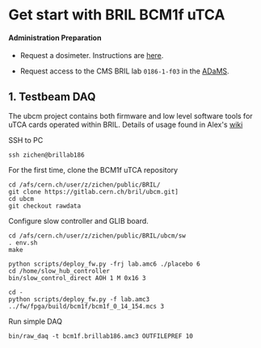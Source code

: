 # Get start with BRIL BCM1f uTCA


#### Administration Preparation

* Request a dosimeter. Instructions are [here](https://dosimetry.web.cern.ch/en/dosimeter-obtain). 

* Request access to the CMS BRIL lab `0186-1-f03` in the [ADaMS](http://cern.ch/adams).

## 1. Testbeam DAQ
The ubcm project contains both firmware and low level software tools for uTCA cards operated within BRIL.
Details of usage found in Alex's [wiki](https://gitlab.cern.ch/bril/ubcm/wikis/testbeam)


SSH to PC
```
ssh zichen@brillab186
```

For the first time, clone the BCM1f uTCA repository
```
cd /afs/cern.ch/user/z/zichen/public/BRIL/
git clone https://gitlab.cern.ch/bril/ubcm.git]
cd ubcm
git checkout rawdata
```

Configure slow controller and GLIB board.
```
cd /afs/cern.ch/user/z/zichen/public/BRIL/ubcm/sw
. env.sh
make

python scripts/deploy_fw.py -frj lab.amc6 ./placebo 6
cd /home/slow_hub_controller
bin/slow_control_direct AOH 1 M 0x16 3

cd -
python scripts/deploy_fw.py -f lab.amc3 ../fw/fpga/build/bcm1f/bcm1f_0_14_154.mcs 3
```

Run simple DAQ
```
bin/raw_daq -t bcm1f.brillab186.amc3 OUTFILEPREF 10
```




